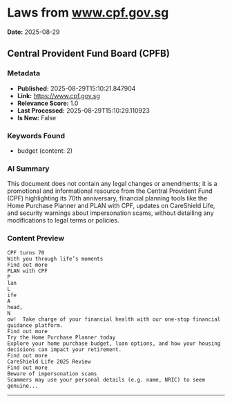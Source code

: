 # Laws from www.cpf.gov.sg
**Date:** 2025-08-29

## Central Provident Fund Board (CPFB)

### Metadata
- **Published:** 2025-08-29T15:10:21.847904
- **Link:** https://www.cpf.gov.sg
- **Relevance Score:** 1.0
- **Last Processed:** 2025-08-29T15:10:29.110923
- **Is New:** False

### Keywords Found
- budget (content: 2)

### AI Summary
This document does not contain any legal changes or amendments; it is a promotional and informational resource from the Central Provident Fund (CPF) highlighting its 70th anniversary, financial planning tools like the Home Purchase Planner and PLAN with CPF, updates on CareShield Life, and security warnings about impersonation scams, without detailing any modifications to legal terms or policies.

### Content Preview
```
CPF turns 70
With you through life’s moments
Find out more
PLAN with CPF
P
lan
L
ife
A
head,
N
ow!  Take charge of your financial health with our one-stop financial guidance platform.
Find out more
Try the Home Purchase Planner today
Explore your home purchase budget, loan options, and how your housing decisions can impact your retirement.
Find out more
CareShield Life 2025 Review
Find out more
Beware of impersonation scams
Scammers may use your personal details (e.g. name, NRIC) to seem genuine...
```

---

